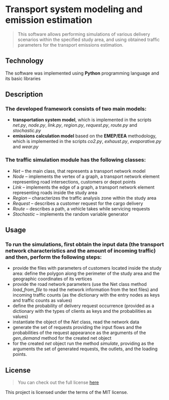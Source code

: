 # Transport system modeling and emission estimation
>This software allows performing simulations of various delivery scenarios within the specified study area,
and using obtained traffic parameters for the transport emissions estimation.

## Technology
The software was implemented using __Python__ programming language and its basic libraries

## Description
### The developed framework consists of two main models:
* <b>transportation system model</b>, which is implemented in the scripts <i>net.py</i>, <i>node.py</i>, <i>link.py</i>, 
    <i>region.py</i>, <i>request.py</i>, <i>route.py</i> and <i>stochastic.py</i>
* <b>emissions calculation model</b> based on the __EMEP/EEA__ methodology, which is implemented in the scripts <i>co2.py</i>,
    <i>exhaust.py</i>, <i>evaporative.py</i> and <i>wear.py</i>

### The traffic simulation module has the following classes:
* <i>Net</i> – the main class, that represents a transport network model
* <i>Node</i> – implements the vertex of a graph, a transport network element representing road intersections, customers or depot points
* <i>Link</i> – implements the edge of a graph, a transport network element representing roads inside the study area
* <i>Region</i> – characterizes the traffic analysis zone within the study area
* <i>Request</i> – describes a customer request for the cargo delivery
* <i>Route</i> – describes a path, a vehicle takes while servicing requests
* <i>Stochastic</i> – implements the random variable generator

## Usage
### To run the simulations, first obtain the input data (the transport network characteristics and the amount of incoming traffic) and then, perform the following steps:
* provide the files with parameters of customers located inside the study area: 
    define the polygon along the perimeter of the study area and the geographic coordinates of its vertices
* provide the road network parameters (use the Net class method <i>load_from_file</i> to read the network information from the text files) 
    and incoming traffic counts (as the dictionary with the entry nodes as keys and traffic counts as values)
* define the probability of delivery request occurrence
    (provided as a dictionary with the types of clients as keys and the probabilities as values)
* instantiate the object of the <i>Net</i> class, read the network data
* generate the set of requests providing the input flows and the probabilities of the request appearance 
    as the arguments of the <i>gen_demand</i> method for the created net object
* for the created _net_ object run the method <i>simulate</i>, providing as the arguments the set of generated requests, the outlets, and the loading points.

## License
> You can check out the full license [here](../master/LICENSE)

This project is licensed under the terms of the MIT license.
